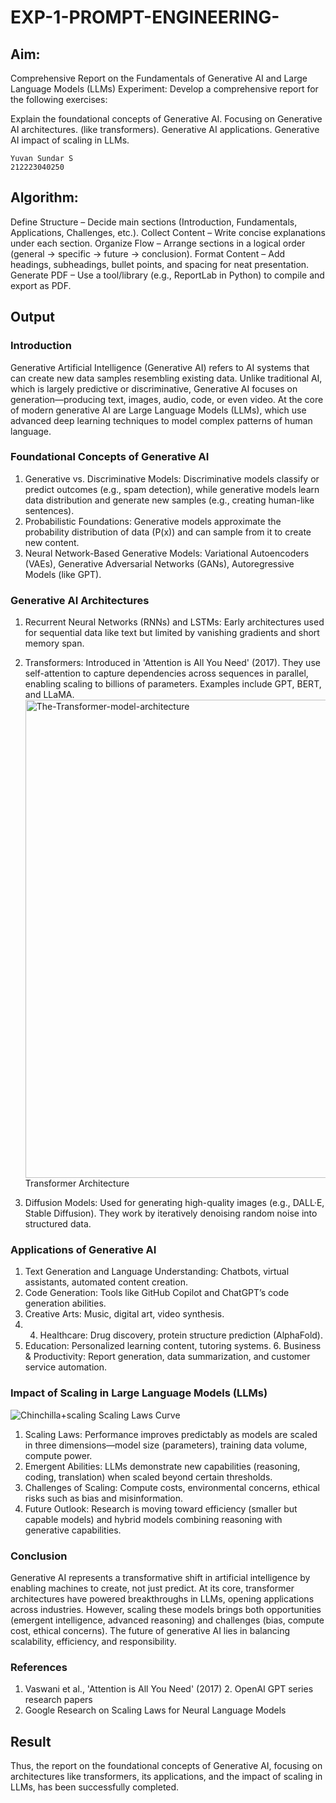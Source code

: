 # EXP-1-PROMPT-ENGINEERING-

## Aim: 
Comprehensive Report on the Fundamentals of Generative AI and Large Language Models (LLMs)
Experiment: Develop a comprehensive report for the following exercises:

Explain the foundational concepts of Generative AI.
Focusing on Generative AI architectures. (like transformers).
Generative AI applications.
Generative AI impact of scaling in LLMs.
```
Yuvan Sundar S
212223040250
```
## Algorithm:
Define Structure – Decide main sections (Introduction, Fundamentals, Applications, Challenges, etc.).
Collect Content – Write concise explanations under each section.
Organize Flow – Arrange sections in a logical order (general → specific → future → conclusion).
Format Content – Add headings, subheadings, bullet points, and spacing for neat presentation.
Generate PDF – Use a tool/library (e.g., ReportLab in Python) to compile and export as PDF.
## Output
### Introduction
Generative Artificial Intelligence (Generative AI) refers to AI systems that can create new
data samples resembling existing data. Unlike traditional AI, which is largely predictive or
discriminative, Generative AI focuses on generation—producing text, images, audio, code,
or even video. At the core of modern generative AI are Large Language Models (LLMs),
which use advanced deep learning techniques to model complex patterns of human
language.
### Foundational Concepts of Generative AI
1. Generative vs. Discriminative Models: Discriminative models classify or predict
outcomes (e.g., spam detection), while generative models learn data distribution and
generate new samples (e.g., creating human-like sentences).
 2. Probabilistic Foundations:
Generative models approximate the probability distribution of data (P(x)) and can sample
from it to create new content.
3. Neural Network-Based Generative Models: Variational
Autoencoders (VAEs), Generative Adversarial Networks (GANs), Autoregressive Models
(like GPT).

### Generative AI Architectures
1. Recurrent Neural Networks (RNNs) and LSTMs: Early architectures used for sequential
data like text but limited by vanishing gradients and short memory span.
 2. Transformers:
Introduced in 'Attention is All You Need' (2017). They use self-attention to capture
dependencies across sequences in parallel, enabling scaling to billions of parameters.
Examples include GPT, BERT, and LLaMA.<img width="850" height="765" alt="The-Transformer-model-architecture" src="https://github.com/user-attachments/assets/ef47a303-fb1d-4d33-8535-89ae8ab53e28" />
                                                                              Transformer Architecture

 4. Diffusion Models: Used for generating
high-quality images (e.g., DALL·E, Stable Diffusion). They work by iteratively denoising
random noise into structured data.

### Applications of Generative AI
1. Text Generation and Language Understanding: Chatbots, virtual assistants, automated
content creation.
2. Code Generation: Tools like GitHub Copilot and ChatGPT’s code
generation abilities.
3. Creative Arts: Music, digital art, video synthesis.
4.  4. Healthcare:
Drug discovery, protein structure prediction (AlphaFold).
 5. Education: Personalized
learning content, tutoring systems. 6. Business & Productivity: Report generation, data
summarization, and customer service automation.

### Impact of Scaling in Large Language Models (LLMs)
![Chinchilla+scaling](https://github.com/user-attachments/assets/c2f2dc44-f76c-4615-82f1-409ea9750287)
                          Scaling Laws Curve
1. Scaling Laws: Performance improves predictably as models are scaled in three
dimensions—model size (parameters), training data volume, compute power.
 2. Emergent Abilities: LLMs demonstrate new capabilities (reasoning, coding, translation) when scaled
beyond certain thresholds.
3. Challenges of Scaling: Compute costs, environmental
concerns, ethical risks such as bias and misinformation.
4. Future Outlook: Research is moving toward efficiency (smaller but capable models) and hybrid models combining reasoning with generative capabilities.

### Conclusion
Generative AI represents a transformative shift in artificial intelligence by enabling
machines to create, not just predict. At its core, transformer architectures have powered
breakthroughs in LLMs, opening applications across industries. However, scaling these
models brings both opportunities (emergent intelligence, advanced reasoning) and
challenges (bias, compute cost, ethical concerns). The future of generative AI lies in
balancing scalability, efficiency, and responsibility.
### References
1. Vaswani et al., 'Attention is All You Need' (2017) 2. OpenAI GPT series research papers
3. Google Research on Scaling Laws for Neural Language Models
## Result
Thus, the report on the foundational concepts of Generative AI, focusing on architectures like transformers, its applications, and the impact of scaling in LLMs, has been successfully completed.
